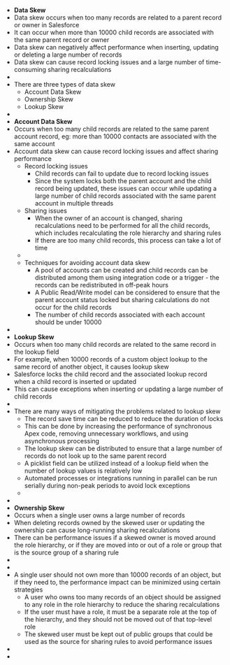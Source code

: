 <!-----

Yay, no errors, warnings, or alerts!

Conversion time: 0.457 seconds.


Using this Markdown file:

1. Paste this output into your source file.
2. See the notes and action items below regarding this conversion run.
3. Check the rendered output (headings, lists, code blocks, tables) for proper
   formatting and use a linkchecker before you publish this page.

Conversion notes:

* Docs to Markdown version 1.0β34
* Sun Jan 29 2023 20:37:51 GMT-0800 (PST)
* Source doc: Untitled document
----->




* **Data Skew**
* Data skew occurs when too many records are related to a parent record or owner in Salesforce
* It can occur when more than 10000 child records are associated with the same parent record or owner
* Data skew can negatively affect performance when inserting, updating or deleting a large number of records
* Data skew can cause record locking issues and a large number of time-consuming sharing recalculations
* 
* There are three types of data skew
    * Account Data Skew
    * Ownership Skew
    * Lookup Skew
* 
* **Account Data Skew**
* Occurs when too many child records are related to the same parent account record, eg: more than 10000 contacts are associated with the same account
* Account data skew can cause record locking issues and affect sharing performance
    * Record locking issues
        * Child records can fail to update due to record locking issues
        * Since the system locks both the parent account and the child record being updated, these issues can occur while updating a large number of child records associated with the same parent account in multiple threads
    * Sharing issues
        * When the owner of an account is changed, sharing recalculations need to be performed for all the child records, which includes recalculating the role hierarchy and sharing rules
        * If there are too many child records, this process can take a lot of time
    * 
    * Techniques for avoiding account data skew
        * A pool of accounts can be created and child records can be distributed among them using integration code or a trigger - the records can be redistributed in off-peak hours
        * A Public Read/Write model can be considered to ensure that the parent account status locked but sharing calculations do not occur for the child records
        * The number of child records associated with each account should be under 10000
* 
* **Lookup Skew**
* Occurs when too many child records are related to the same record in the lookup field
* For example, when 10000 records of a custom object lookup to the same record of another object, it causes lookup skew
* Salesforce locks the child record and the associated lookup record when a child record is inserted or updated
* This can cause exceptions when inserting or updating a large number of child records
* 
* There are many ways of mitigating the problems related to lookup skew
    * The record save time can be reduced to reduce the duration of locks
    * This can be done by increasing the performance of synchronous Apex code, removing unnecessary workflows, and using asynchronous processing
    * The lookup skew can be distributed to ensure that a large number of records do not look up to the same parent record
    * A picklist field can be utilized instead of a lookup field when the number of lookup values is relatively low
    * Automated processes or integrations running in parallel can be run serially during non-peak periods to avoid lock exceptions
    * 
* 
* **Ownership Skew**
* Occurs when a single user owns a large number of records
* When deleting records owned by the skewed user or updating the ownership can cause long-running sharing recalculations
* There can be performance issues if a skewed owner is moved around the role hierarchy, or if they are moved into or out of a role or group that is the source group of a sharing rule
* 
* 
* A single user should not own more than 10000 records of an object, but if they need to, the performance impact can be minimized using certain strategies
    * A user who owns too many records of an object should be assigned to any role in the role hierarchy to reduce the sharing recalculations
    * If the user must have a role, it must be a separate role at the top of the hierarchy, and they should not be moved out of that top-level role
    * The skewed user must be kept out of public groups that could be used as the source for sharing rules to avoid performance issues
* 
* 
